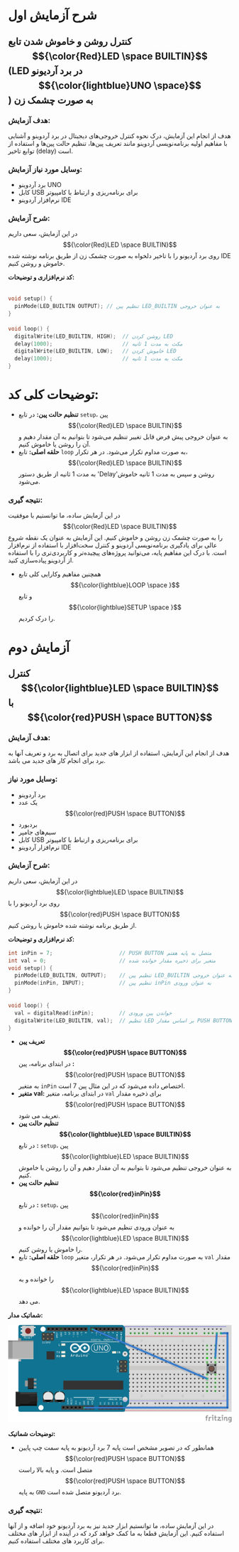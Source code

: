 # شرح آزمایش اول

## کنترل روشن و خاموش شدن تابع $${\color{Red}LED \space BUILTIN}$$(LED در برد آردیونو $${\color{lightblue}UNO \space}$$ ) به صورت چشمک زن 

### هدف آزمایش:
هدف از انجام این آزمایش، درک نحوه کنترل خروجی‌های دیجیتال در برد آردوینو و آشنایی با مفاهیم اولیه برنامه‌نویسی آردوینو مانند تعریف پین‌ها، تنظیم حالت پین‌ها و استفاده از توابع تاخیر (delay) است.

### وسایل مورد نیاز آزمایش:
* برد آردوینو UNO
* کابل USB برای برنامه‌ریزی و ارتباط با کامپیوتر
* نرم‌افزار آردوینو IDE

### شرح آزمایش:

در این آزمایش، سعی داریم $${\color{Red}LED \space BUILTIN}$$ روی برد آردیونو را با تاخیر دلخواه به صورت چشمک زن از طریق برنامه نوشته شده IDE خاموش و روشن کنیم.

**کد نرم‌افزاری و توضیحات:**
```c++

void setup() {
  pinMode(LED_BUILTIN OUTPUT); // تنظیم پین LED_BUILTIN به عنوان خروجی
}

void loop() {
  digitalWrite(LED_BUILTIN, HIGH);  // روشن کردن LED
  delay(1000);                      // مکث به مدت 1 ثانیه
  digitalWrite(LED_BUILTIN, LOW);   // خاموش کردن LED
  delay(1000);                      // مکث به مدت 1 ثانیه
}
```
# توضیحات کلی کد:
* **تنظیم حالت پین:** در تابع `setup`، پین $${\color{Red}LED \space BUILTIN}$$ به عنوان خروجی پیش فرض قابل تغییر تنظیم می‌شود تا بتوانیم به آن مقدار دهیم و آن را روشن یا خاموش کنیم.
* **حلقه اصلی:** تابع `loop` به صورت مداوم تکرار می‌شود. در هر تکرار، $${\color{Red}LED \space BUILTIN}$$ به مدت 1 ثانیه  از طریق دستور 'Delay'روشن و سپس به مدت 1 ثانیه خاموش می‌شود.


### نتیجه گیری:
در این آزمایش ساده، ما توانستیم با موفقیت $${\color{Red}LED \space BUILTIN}$$ را به صورت چشمک زن روشن و خاموش کنیم. این آزمایش به عنوان یک نقطه شروع عالی برای یادگیری برنامه‌نویسی آردوینو و کنترل سخت‌افزار با استفاده از نرم‌افزار است. با درک این مفاهیم پایه، می‌توانید پروژه‌های پیچیده‌تر و کاربردی‌تری را با استفاده از آردوینو پیاده‌سازی کنید.
* همچنین مفاهیم وکارایی کلی تابع  $${\color{lightblue}LOOP \space }$$ و تابع $${\color{lightblue}SETUP \space }$$ را درک کردیم.


# آزمایش دوم

## کنترل $${\color{lightblue}LED \space BUILTIN}$$ با $${\color{red}PUSH \space BUTTON}$$

### هدف آزمایش:
هدف از انجام این آزمایش، استفاده از ابزار های جدید برای اتصال به برد و تعریف آنها به برد برای انجام کار های جدید می باشد.

### وسایل مورد نیاز:
* برد آردوینو
* یک عدد $${\color{red}PUSH \space BUTTON}$$
* بردبورد
* سیم‌های جامپر
* کابل USB برای برنامه‌ریزی و ارتباط با کامپیوتر
* نرم‌افزار آردوینو IDE

### شرح آزمایش:

در این آزمایش، سعی داریم $${\color{lightblue}LED \space BUILTIN}$$ روی برد آردیونو را با $${\color{red}PUSH \space BUTTON}$$ از طریق برنامه نوشته شده خاموش یا روشن کنیم.

**کد نرم‌افزاری و توضیحات:**
```c++
int inPin = 7;                     // PUSH BUTTON متصل به پایه هفتم
int val = 0;                       // متغیر برای ذخیره مقدار خوانده شده
void setup() {
  pinMode(LED_BUILTIN, OUTPUT);    // تنظیم پین LED_BUILTIN به عنوان خروجی
  pinMode(inPin, INPUT);           // تنظیم پین inPin به عنوان ورودی
}

void loop() {
  val = digitalRead(inPin);        // خواندن پین ورودی
  digitalWrite(LED_BUILTIN, val);  // تنظیم LED بر اساس مقدار PUSH BUTTON
}
```
* **تعریف پین $${\color{red}PUSH \space BUTTON}$$:** در ابتدای برنامه، پین $${\color{red}PUSH \space BUTTON}$$ به متغیر `inPin` اختصاص داده می‌شود که در این مثال پین 7 است.
* **متغیر val:** در ابتدای برنامه، متغیر `val` برای ذخیره مقدار $${\color{red}PUSH \space BUTTON}$$ تعریف می شود.
* **تنظیم حالت پین $${\color{lightblue}LED \space BUILTIN}$$:** در تابع `setup`، پین $${\color{lightblue}LED \space BUILTIN}$$ به عنوان خروجی تنظیم می‌شود تا بتوانیم به آن مقدار دهیم و آن را روشن یا خاموش کنیم.
* **تنظیم حالت پین $${\color{red}inPin}$$:** در تابع `setup`، پین $${\color{red}inPin}$$ به عنوان ورودی تنظیم می‌شود تا بتوانیم مقدار آن را خوانده و $${\color{lightblue}LED \space BUILTIN}$$ را خاموش یا روشن کنیم.
* **حلقه اصلی:** تابع `loop` به صورت مداوم تکرار می‌شود. در هر تکرار، متغیر `val` مقدار $${\color{red}inPin}$$ را خوانده و به $${\color{lightblue}LED \space BUILTIN}$$ می دهد.

**شماتیک مدار:**

![توضیح تصویر](https://github.com/mohammadalidehghanian/MicroProcessor/blob/main/Session%201/Schematic2.jpg)


**توضیحات شماتیک:**
* همانطور که در تصویر مشخص است پایه 7 برد آردیونو به پایه سمت چپ پایین $${\color{red}PUSH \space BUTTON}$$ متصل است. و پایه بالا راست $${\color{red}PUSH \space BUTTON}$$ به پایه `GND` برد آردیونو متصل شده است.

### نتیجه گیری:
در این آزمایش ساده، ما توانستیم ابزار جدید نیز به برد آردیونو خود اضافه و از آنها استفاده کنیم. این آزمایش قطعا به ما کمک خواهد کرد که در آینده از ابزار های مختلف برای کاربرد های مختلف استفاده کنیم.
